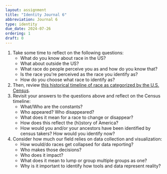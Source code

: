 ```yaml
---
layout: assignment
title: "Identity Journal 6"
abbreviation: Journal 6
type: identity
due_date: 2024-07-26
ordering: 1
draft: 0
---
```


1. Take some time to reflect on the following questions:
	- What do you know about race in the US? 
	- What about outside the US?
	- What race do people perceive you as and how do you know that?
	- Is the race you're perceived as the race you identify as? 
	- How do you choose what race to identify as?
1. Then, review [this historical timeline of race as categorized by the U.S. Census](https://www.pewresearch.org/wp-content/uploads/2020/02/PH_15.06.11_MultiRacial-Timeline.pdf).
1. Revisit your answers to the questions above and reflect on the Census timeline:
	- What/Who are the constants?
	- Who appeared? Who disappeared? 
	- What does it mean for a race to change or disappear? 
	- How does this reflect the (hi)story of America?
	- How would you and/or your ancestors have been identified by census takers? How would you identify now?
1. Consider how much our field relies on data collection and visualization:
	- How would/do races get collapsed for data reporting? 
	- Who makes those decisions? 
	- Who does it impact? 
	- What does it mean to lump or group multiple groups as one?
	- Why is it important to identify how tools and data represent reality? 